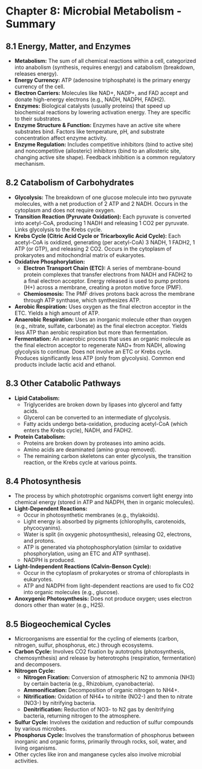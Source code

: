 # Chapter 8: Microbial Metabolism - Summary

## 8.1 Energy, Matter, and Enzymes
*   **Metabolism:** The sum of all chemical reactions within a cell, categorized into anabolism (synthesis, requires energy) and catabolism (breakdown, releases energy).
*   **Energy Currency:** ATP (adenosine triphosphate) is the primary energy currency of the cell.
*   **Electron Carriers:** Molecules like NAD+, NADP+, and FAD accept and donate high-energy electrons (e.g., NADH, NADPH, FADH2).
*   **Enzymes:** Biological catalysts (usually proteins) that speed up biochemical reactions by lowering activation energy. They are specific to their substrates.
*   **Enzyme Structure & Function:** Enzymes have an active site where substrates bind. Factors like temperature, pH, and substrate concentration affect enzyme activity.
*   **Enzyme Regulation:** Includes competitive inhibitors (bind to active site) and noncompetitive (allosteric) inhibitors (bind to an allosteric site, changing active site shape). Feedback inhibition is a common regulatory mechanism.

## 8.2 Catabolism of Carbohydrates
*   **Glycolysis:** The breakdown of one glucose molecule into two pyruvate molecules, with a net production of 2 ATP and 2 NADH. Occurs in the cytoplasm and does not require oxygen.
*   **Transition Reaction (Pyruvate Oxidation):** Each pyruvate is converted into acetyl-CoA, producing 1 NADH and releasing 1 CO2 per pyruvate. Links glycolysis to the Krebs cycle.
*   **Krebs Cycle (Citric Acid Cycle or Tricarboxylic Acid Cycle):** Each acetyl-CoA is oxidized, generating (per acetyl-CoA) 3 NADH, 1 FADH2, 1 ATP (or GTP), and releasing 2 CO2. Occurs in the cytoplasm of prokaryotes and mitochondrial matrix of eukaryotes.
*   **Oxidative Phosphorylation:**
    *   **Electron Transport Chain (ETC):** A series of membrane-bound protein complexes that transfer electrons from NADH and FADH2 to a final electron acceptor. Energy released is used to pump protons (H+) across a membrane, creating a proton motive force (PMF).
    *   **Chemiosmosis:** The PMF drives protons back across the membrane through ATP synthase, which synthesizes ATP.
*   **Aerobic Respiration:** Uses oxygen as the final electron acceptor in the ETC. Yields a high amount of ATP.
*   **Anaerobic Respiration:** Uses an inorganic molecule other than oxygen (e.g., nitrate, sulfate, carbonate) as the final electron acceptor. Yields less ATP than aerobic respiration but more than fermentation.
*   **Fermentation:** An anaerobic process that uses an organic molecule as the final electron acceptor to regenerate NAD+ from NADH, allowing glycolysis to continue. Does not involve an ETC or Krebs cycle. Produces significantly less ATP (only from glycolysis). Common end products include lactic acid and ethanol.

## 8.3 Other Catabolic Pathways
*   **Lipid Catabolism:**
    *   Triglycerides are broken down by lipases into glycerol and fatty acids.
    *   Glycerol can be converted to an intermediate of glycolysis.
    *   Fatty acids undergo beta-oxidation, producing acetyl-CoA (which enters the Krebs cycle), NADH, and FADH2.
*   **Protein Catabolism:**
    *   Proteins are broken down by proteases into amino acids.
    *   Amino acids are deaminated (amino group removed).
    *   The remaining carbon skeletons can enter glycolysis, the transition reaction, or the Krebs cycle at various points.

## 8.4 Photosynthesis
*   The process by which phototrophic organisms convert light energy into chemical energy (stored in ATP and NADPH, then in organic molecules).
*   **Light-Dependent Reactions:**
    *   Occur in photosynthetic membranes (e.g., thylakoids).
    *   Light energy is absorbed by pigments (chlorophylls, carotenoids, phycocyanins).
    *   Water is split (in oxygenic photosynthesis), releasing O2, electrons, and protons.
    *   ATP is generated via photophosphorylation (similar to oxidative phosphorylation, using an ETC and ATP synthase).
    *   NADPH is produced.
*   **Light-Independent Reactions (Calvin-Benson Cycle):**
    *   Occur in the cytoplasm of prokaryotes or stroma of chloroplasts in eukaryotes.
    *   ATP and NADPH from light-dependent reactions are used to fix CO2 into organic molecules (e.g., glucose).
*   **Anoxygenic Photosynthesis:** Does not produce oxygen; uses electron donors other than water (e.g., H2S).

## 8.5 Biogeochemical Cycles
*   Microorganisms are essential for the cycling of elements (carbon, nitrogen, sulfur, phosphorus, etc.) through ecosystems.
*   **Carbon Cycle:** Involves CO2 fixation by autotrophs (photosynthesis, chemosynthesis) and release by heterotrophs (respiration, fermentation) and decomposers.
*   **Nitrogen Cycle:**
    *   **Nitrogen Fixation:** Conversion of atmospheric N2 to ammonia (NH3) by certain bacteria (e.g., Rhizobium, cyanobacteria).
    *   **Ammonification:** Decomposition of organic nitrogen to NH4+.
    *   **Nitrification:** Oxidation of NH4+ to nitrite (NO2-) and then to nitrate (NO3-) by nitrifying bacteria.
    *   **Denitrification:** Reduction of NO3- to N2 gas by denitrifying bacteria, returning nitrogen to the atmosphere.
*   **Sulfur Cycle:** Involves the oxidation and reduction of sulfur compounds by various microbes.
*   **Phosphorus Cycle:** Involves the transformation of phosphorus between inorganic and organic forms, primarily through rocks, soil, water, and living organisms.
*   Other cycles like iron and manganese cycles also involve microbial activities.
